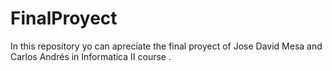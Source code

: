 # FinalProyect
In this repository yo can apreciate the final proyect of Jose David  Mesa and Carlos Andrés in Informatica II course .
